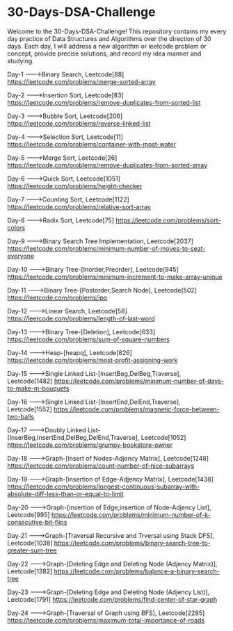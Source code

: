 # 30-Days-DSA-Challenge
Welcome to the 30-Days-DSA-Challenge! This repository contains my every day practice of Data Structures and Algorithms over the direction of 30 days. Each day, I will address a new algorithm or leetcode problem or concept, provide precise solutions, and record my idea manner and studying.

Day-1 --->Binary Search, Leetcode[88] https://leetcode.com/problems/merge-sorted-array

Day-2 --->Insertion Sort, Leetcode[83] https://leetcode.com/problems/remove-duplicates-from-sorted-list

Day-3 --->Bubble Sort, Leetcode[206]  https://leetcode.com/problems/reverse-linked-list

Day-4 --->Selection Sort, Leetcode[11]  https://leetcode.com/problems/container-with-most-water

Day-5 --->Merge Sort, Leetcode[26]  https://leetcode.com/problems/remove-duplicates-from-sorted-array

Day-6 --->Quick Sort, Leetcode[1051]  https://leetcode.com/problems/height-checker

Day-7 --->Counting Sort, Leetcode[1122]  https://leetcode.com/problems/relative-sort-array

Day-8 --->Radix Sort, Leetcode[75]  https://leetcode.com/problems/sort-colors

Day-9 --->Binary Search Tree Implementation, Leetcode[2037]  https://leetcode.com/problems/minimum-number-of-moves-to-seat-everyone

Day-10 --->Binary Tree-[Inorder,Preorder], Leetcode[945] https://leetcode.com/problems/minimum-increment-to-make-array-unique

Day-11 --->Binary Tree-[Postorder,Search Node], Leetcode[502]  https://leetcode.com/problems/ipo

Day-12 --->Linear Search, Leetcode[58]  https://leetcode.com/problems/length-of-last-word

Day-13 --->Binary Tree-[Deletion], Leetcode[633]  https://leetcode.com/problems/sum-of-square-numbers

Day-14 --->Heap-[heapq], Leetcode[826]  https://leetcode.com/problems/most-profit-assigning-work

Day-15 --->Single Linked List-[InsertBeg,DelBeg,Traverse], Leetcode[1482]  https://leetcode.com/problems/minimum-number-of-days-to-make-m-bouquets

Day-16 --->Single Linked List-[InsertEnd,DelEnd,Traverse], Leetcode[1552]  https://leetcode.com/problems/magnetic-force-between-two-balls

Day-17 --->Doubly Linked List-[InserBeg,InsertEnd,DelBeg,DelEnd,Traverse], Leetcode[1052]  https://leetcode.com/problems/grumpy-bookstore-owner

Day-18 --->Graph-[insert of Nodes-Adjency Matrix], Leetcode[1248]  https://leetcode.com/problems/count-number-of-nice-subarrays

Day-19 --->Graph-[insertion of Edge-Adjency Matrix], Leetcode[1438]  https://leetcode.com/problems/longest-continuous-subarray-with-absolute-diff-less-than-or-equal-to-limit

Day-20 --->Graph-[insertion of Edge,insertion of Node-Adjency List], Leetcode[995]  https://leetcode.com/problems/minimum-number-of-k-consecutive-bit-flips

Day-21 --->Graph-[Traversal Recursive and Trversal using Stack DFS], Leetcode[1038]  https://leetcode.com/problems/binary-search-tree-to-greater-sum-tree

Day-22 --->Graph-[Deleting Edge and Deleting Node (Adjency Matrix)], Leetcode[1382]  https://leetcode.com/problems/balance-a-binary-search-tree

Day-23 --->Graph-[Deleting Edge and Deleting Node (Adjency List)], Leetcode[1791]  https://leetcode.com/problems/find-center-of-star-graph

Day-24 --->Graph-[Traversal of Graph using BFS], Leetcode[2285]  https://leetcode.com/problems/maximum-total-importance-of-roads
